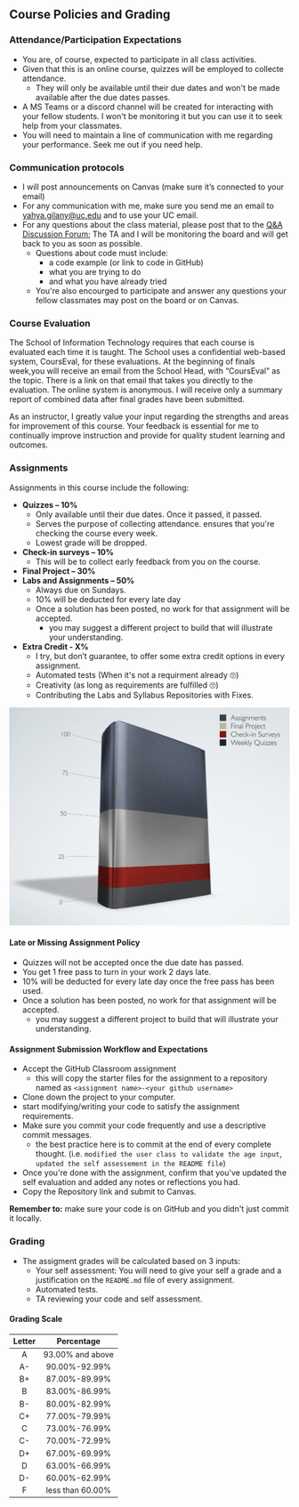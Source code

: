 ## Course Policies and Grading

### Attendance/Participation Expectations
- You are, of course, expected to participate in all class activities.
- Given that this is an online course, quizzes will be employed to collecte attendance.
  - They will only be available until their due dates and won't be made available after the due dates passes.
- A MS Teams or a discord channel will be created for interacting with your fellow students. I won't be monitoring it but you can use it to seek help from your classmates.
- You will need to maintain a line of communication with me regarding your performance. Seek me out if you need help.

### Communication protocols
* I will post announcements on Canvas (make sure it’s connected to your email)
* For any communication with me, make sure you send me an email to [yahya.gilany@uc.edu](mailto:yahya.gilany@uc.edu) and to use your UC email.
* For any questions about the class material, please post that to the [Q&A Discussion Forum](https://uc.instructure.com/courses/1296712/discussion_topics/4407024); The TA and I will be monitoring the board and will get back to you as soon as possible.
  * Questions about code must include:
      * a code example (or link to code in GitHub)
      * what you are trying to do
      * and what you have already tried
  * You're also encourged to participate and answer any questions your fellow classmates may post on the board or on Canvas.

### Course Evaluation
The School of Information Technology requires that each course is evaluated each time it is taught.  The School uses a confidential web-based system, CoursEval, for these evaluations.  At the beginning of finals week,you will receive an email from the School Head, with “CoursEval” as the topic.  There is a link on that email that takes you directly to the evaluation.  The online system is anonymous.  I will receive only a summary report of combined data after final grades have been submitted.

As an instructor, I greatly value your input regarding the strengths and areas for improvement of this course.  Your feedback is essential for me to continually improve instruction and provide for quality student learning and outcomes.

### Assignments
Assignments in this course include the following:
* **Quizzes – 10%**
    * Only available until their due dates. Once it passed, it passed.
    * Serves the purpose of collecting attendance. ensures that you're checking the course every week.
    * Lowest grade will be dropped.
* **Check-in surveys – 10%**
    * This will be to collect early feedback from you on the course.
* **Final Project – 30%**
* **Labs and Assignments – 50%**
    * Always due on Sundays.
    * 10% will be deducted for every late day
    * Once a solution has been posted, no work for that assignment will be accepted.
        * you may suggest a different project to build that will illustrate your understanding.
* **Extra Credit - X%**
    * I try, but don’t guarantee, to offer some extra credit options in every assignment.
    * Automated tests (When it's not a requirment already 🙄)
    * Creativity (as long as requirements are fulfilled 🙄)
    * Contributing the Labs and Syllabus Repositories with Fixes.

![Assignment weights chart](assets/images/grades.png)

#### Late or Missing Assignment Policy
* Quizzes will not be accepted once the due date has passed.
* You get 1 free pass to turn in your work 2 days late.
* 10% will be deducted for every late day once the free pass has been used.
* Once a solution has been posted, no work for that assignment will be accepted.
    * you may suggest a different project to build that will illustrate your understanding.


#### Assignment Submission Workflow and Expectations
- Accept the GitHub Classroom assignment
  - this will copy the starter files for the assignment to a repository named as `<assignment name>-<your github username>`
- Clone down the project to your computer.
- start modifying/writing your code to satisfy the assignment requirements.
- Make sure you commit your code frequently and use a descriptive commit messages.
  - the best practice here is to commit at the end of every complete thought. (i.e. `modified the user class to validate the age input`, `updated the self assessement in the README file`)
- Once you're done with the assignment, confirm that you've updated the self evaluation and added any notes or reflections you had.
- Copy the Repository link and submit to Canvas.

**Remember to:** make sure your code is on GitHub and you didn't just commit it locally.


### Grading
* The assigment grades will be calculated based on 3 inputs:
  * Your self assessment: You will need to give your self a grade and a justification on the `README.md` file of every assignment.
  * Automated tests.
  * TA reviewing your code and self assessment.

#### Grading Scale

| Letter |    Percentage    |
|:------:|:----------------:|
|   A    | 93.00% and above |
|   A-   |  90.00%-92.99%   |
|   B+   |  87.00%-89.99%   |
|   B    |  83.00%-86.99%   |
|   B-   |  80.00%-82.99%   |
|   C+   |  77.00%-79.99%   |
|   C    |  73.00%-76.99%   |
|   C-   |  70.00%-72.99%   |
|   D+   |  67.00%-69.99%   |
|   D    |  63.00%-66.99%   |
|   D-   |  60.00%-62.99%   |
|   F    | less than 60.00% |

